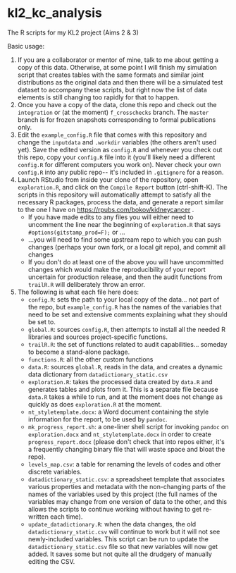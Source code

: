 # kl2_kc_analysis
The R scripts for my KL2 project (Aims 2 &amp; 3)

Basic usage:

1. If you are a collaborator or mentor of mine, talk to me about getting a copy
   of this data. Otherwise, at some point I will finish my simulation script 
   that creates tables with the same formats and similar joint distributions
   as the original data and then there will be a simulated test dataset to 
   accompany these scripts, but right now the list of data elements is still 
   changing too rapidly for that to happen.
2. Once you have a copy of the data, clone this repo and check out the 
   `integration` or (at the moment) `f_crosschecks` branch. The `master` 
   branch is for frozen snapshots corresponding to formal publications only.
3. Edit the `example_config.R` file that comes with this repository and 
   change the `inputdata` and `.workdir` variables (the others aren't used yet).
   Save the edited version as `config.R` and whenever you check out this repo,
   copy your `config.R` file into it (you'll likely need a different 
   `config.R` for different computers you work on). Never check your own 
   `config.R` into any public repo-- it's included in `.gitignore` for a reason.
4. Launch RStudio from inside your clone of the repository, open `exploration.R`,
   and click on the `Compile Report` button (ctrl-shift-K). The scripts in this
   repository will automatically attempt to satisfy all the necessary R packages,
   process the data, and generate a report similar to the one I have on 
   https://rpubs.com/bokov/kidneycancer . 
     * If you have made edits to any files you will either need to uncomment the
       line near the beginning of `exploration.R` that says 
       `#options(gitstamp_prod=F);` or ...
     * ...you will need to find some upstream repo to which you can push changes
       (perhaps your own fork, or a local git repo), and commit all changes
     * If you don't do at least one of the above you will have uncommitted 
       changes which would make the reproducibility of your report uncertain for
       production release, and then the audit functions from `trailR.R` will 
       deliberately throw an error.
5. The following is what each file here does:
     * `config.R`: sets the path to your local copy of the data... not part of 
       the repo, but `example_config.R` has the names of the variables that need
       to be set and extensive comments explaining what they should be set to.
     * `global.R`: sources `config.R`, then attempts to install all the needed R 
       libraries and sources project-specific functions.
     * `trailR.R`: the set of functions related to audit capabilities... someday to
       become a stand-alone package.
     * `functions.R`: all the other custom functions
     * `data.R`: sources `global.R`, reads in the data, and creates a dynamic 
        data dictionary from `datadictionary_static.csv`
     * `exploration.R`: takes the processed data created by `data.R` and 
       generates tables and plots from it. This is a separate file because 
       `data.R` takes a while to run, and at the moment does not change as 
       quickly as does `exploration.R` at the moment.
     * `nt_styletemplate.docx`: a Word document containing the style information
       for the report, to be used by `pandoc`.
     * `mk_progress_report.sh`: a one-liner shell script for invoking `pandoc`
       on `exploration.docx` and `nt_styletemplate.docx` in order to create 
       `progress_report.docx` (please don't check that into repos either, it's 
       a frequently changing binary file that will waste space and bloat the 
       repo).
     * `levels_map.csv`: a table for renaming the levels of codes and other
       discrete variables.
     * `datadictionary_static.csv`: a spreadsheet template that associates various
     properties and metadata with the non-changing parts of the names of the 
     variables used by this project (the full names of the variables may change
     from one version of data to the other, and this allows the scripts to 
     continue working without having to get re-written each time).
     * `update_datadictionary.R`: when the data changes, the old
     `datadictionary_static.csv` will continue to work but it will not see 
     newly-included variables. This script can be run to update the
     `datadictionary_static.csv` file so that new variables will now get added.
     It saves some but not quite all the drudgery of manually editing the CSV.
